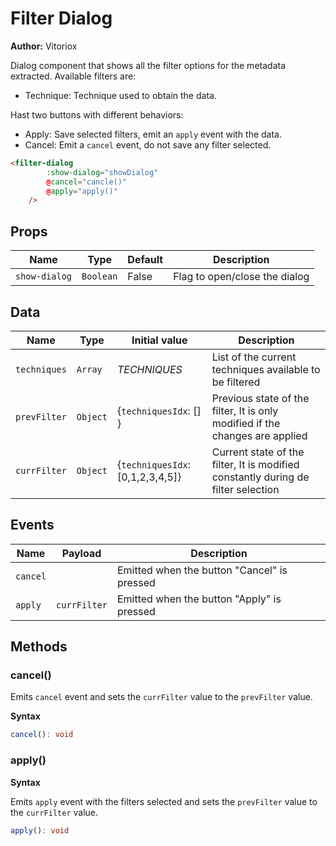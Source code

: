 # Filter Dialog

**Author:** Vitoriox

Dialog component that shows all the filter options for the metadata extracted.
Available filters are:
 - Technique: Technique used to obtain the data.

Hast two buttons with different behaviors:
 - Apply: Save selected filters, emit an `apply` event with the data.
 - Cancel: Emit a `cancel` event, do not save any filter selected.

```html
<filter-dialog
        :show-dialog="showDialog"
        @cancel="cancle()"
        @apply="apply()"
    />
```

## Props

| Name          | Type      | Default | Description                   |
|---------------|-----------|---------|-------------------------------|
| `show-dialog` | `Boolean` | False   | Flag to open/close the dialog |

## Data

| Name         | Type     | Initial value                    | Description                                                                       |
|--------------|----------|----------------------------------|-----------------------------------------------------------------------------------|
| `techniques` | `Array`  | _TECHNIQUES_                     | List of the current techniques available to be filtered                           |
| `prevFilter` | `Object` | {`techniquesIdx`: [] }           | Previous state of the filter, It is only modified if the changes are applied      |
| `currFilter` | `Object` | {`techniquesIdx`: [0,1,2,3,4,5]} | Current state of the filter, It is modified constantly during de filter selection |

## Events

| Name     | Payload      | Description                                 |
|----------|--------------|---------------------------------------------|
| `cancel` |              | Emitted when the button "Cancel" is pressed |
| `apply`  | `currFilter` | Emitted when the button "Apply" is pressed  |

## Methods

### cancel()

Emits `cancel` event and sets the `currFilter` value to the `prevFilter` value.

**Syntax**

```typescript
cancel(): void
```

### apply()

**Syntax**

Emits `apply` event with the filters selected and sets
the `prevFilter` value to the `currFilter` value.

```typescript
apply(): void
```
